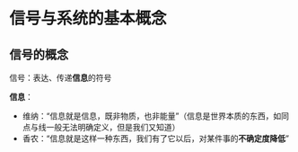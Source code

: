 # 信号与系统的基本概念

## 信号的概念

信号：表达、传递**信息**的符号

**信息**：

* 维纳：“信息就是信息，既非物质，也非能量”（信息是世界本质的东西，如同点与线一般无法明确定义，但是我们又知道）
* 香农：“信息就是这样一种东西，我们有了它以后，对某件事的**不确定度降低**”